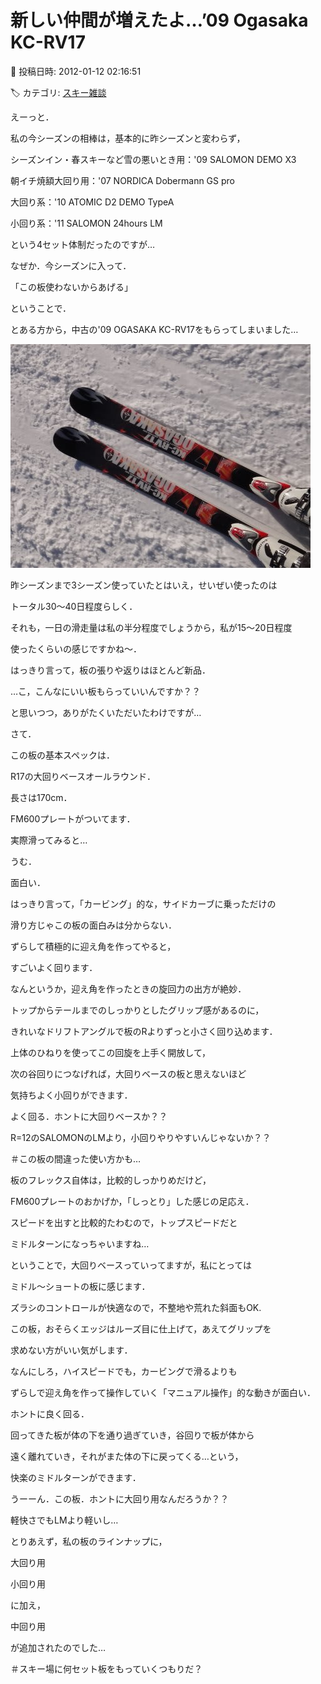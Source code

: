 # 新しい仲間が増えたよ…’09 Ogasaka KC-RV17

📅 投稿日時: 2012-01-12 02:16:51

🏷️ カテゴリ: [スキー雑談](c1f9d2cb7478308da16419928ea3945e9.md)

えーっと．


私の今シーズンの相棒は，基本的に昨シーズンと変わらず，





シーズンイン・春スキーなど雪の悪いとき用：'09 SALOMON DEMO X3


朝イチ焼額大回り用：'07 NORDICA Dobermann GS pro


大回り系：'10 ATOMIC D2 DEMO TypeA


小回り系：'11 SALOMON 24hours LM





という4セット体制だったのですが…





なぜか．今シーズンに入って．


「この板使わないからあげる」


ということで．


とある方から，中古の'09 OGASAKA KC-RV17をもらってしまいました…




![1aa8f756bdaade942bf8da3c738bf488.jpg](images/1aa8f756bdaade942bf8da3c738bf488.jpg)




昨シーズンまで3シーズン使っていたとはいえ，せいぜい使ったのは


トータル30～40日程度らしく．


それも，一日の滑走量は私の半分程度でしょうから，私が15～20日程度


使ったくらいの感じですかね～．


はっきり言って，板の張りや返りはほとんど新品．


…こ，こんなにいい板もらっていいんですか？？


と思いつつ，ありがたくいただいたわけですが…





さて．


この板の基本スペックは．


R17の大回りベースオールラウンド．


長さは170cm．


FM600プレートがついてます．





実際滑ってみると…


うむ．


面白い．





はっきり言って，「カービング」的な，サイドカーブに乗っただけの


滑り方じゃこの板の面白みは分からない．


ずらして積極的に迎え角を作ってやると，


すごいよく回ります．


なんというか，迎え角を作ったときの旋回力の出方が絶妙．


トップからテールまでのしっかりとしたグリップ感があるのに，


きれいなドリフトアングルで板のRよりずっと小さく回り込めます．


上体のひねりを使ってこの回旋を上手く開放して，


次の谷回りにつなげれば，大回りベースの板と思えないほど


気持ちよく小回りができます．





よく回る．ホントに大回りベースか？？


R=12のSALOMONのLMより，小回りやりやすいんじゃないか？？


＃この板の間違った使い方かも…





板のフレックス自体は，比較的しっかりめだけど，


FM600プレートのおかげか，「しっとり」した感じの足応え．


スピードを出すと比較的たわむので，トップスピードだと


ミドルターンになっちゃいますね…


ということで，大回りベースっていってますが，私にとっては


ミドル～ショートの板に感じます．





ズラシのコントロールが快適なので，不整地や荒れた斜面もOK.


この板，おそらくエッジはルーズ目に仕上げて，あえてグリップを


求めない方がいい気がします．


なんにしろ，ハイスピードでも，カービングで滑るよりも


ずらしで迎え角を作って操作していく「マニュアル操作」的な動きが面白い．


ホントに良く回る．


回ってきた板が体の下を通り過ぎていき，谷回りで板が体から


遠く離れていき，それがまた体の下に戻ってくる…という，


快楽のミドルターンができます．





うーーん．この板．ホントに大回り用なんだろうか？？


軽快さでもLMより軽いし…





とりあえず，私の板のラインナップに，


大回り用


小回り用


に加え，


中回り用


が追加されたのでした…





＃スキー場に何セット板をもっていくつもりだ？
